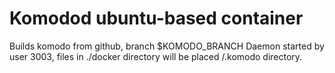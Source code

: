 # Komodod ubuntu-based container

Builds komodo from github, branch $KOMODO_BRANCH
Daemon started by user 3003, files in ./docker directory will be placed /.komodo directory.
